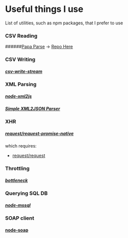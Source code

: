 # Useful things I use
List of utilities, such as npm packages, that I prefer to use

### CSV Reading
######[Papa Parse](https://www.papaparse.com/) -> [Repo Here](https://github.com/mholt/PapaParse)

### CSV Writing
##### [csv-write-stream](https://github.com/maxogden/csv-write-stream)

### XML Parsing

##### [node-xml2js](https://github.com/Leonidas-from-XIV/node-xml2js)
##### [Simple XML2JSON Parser](https://www.npmjs.com/package/xml2json)

### XHR
##### [request/request-promise-native](https://github.com/request/request-promise-native)

which requires: 

* [request/request](https://github.com/request/request)

### Throttling
##### [bottleneck](https://github.com/SGrondin/bottleneck#readme)

### Querying SQL DB
##### [node-mssql](https://github.com/tediousjs/node-mssql)

### SOAP client
#### [node-soap](https://github.com/vpulim/node-soap)